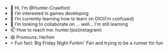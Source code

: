- 👋 Hi, I’m @Hunter-Crawford
- 👀 I’m interested in games developing
- 🌱 I’m currently learning how to learn on DIO(I'm confused)
- 💞️ I’m looking to collaborate on ... well... I'm still learning
- 📫 How to reach me: hunter.tjss(instagram)
- 😄 Pronouns: He/him
- ⚡ Fun fact: Big Friday Night Funkin' Fan and trying to be a runner for fun

<!---
Hunter-Crawford/Hunter-Crawford is a ✨ special ✨ repository because its `README.md` (this file) appears on your GitHub profile.
You can click the Preview link to take a look at your changes.
--->
